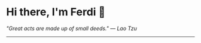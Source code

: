 <h1>Hi there, I'm Ferdi 👋</h1>

<p><em>
  "Great acts are made up of small deeds." — Lao Tzu
</em></p>

---
